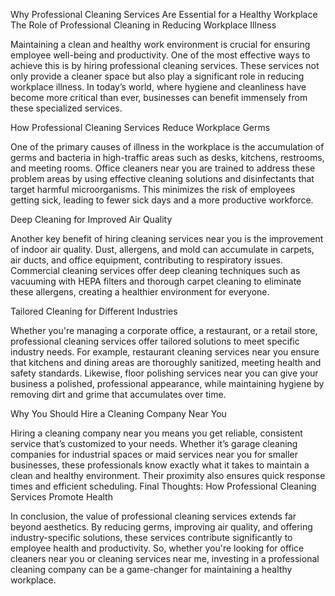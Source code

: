 Why Professional Cleaning Services Are Essential for a Healthy Workplace
The Role of Professional Cleaning in Reducing Workplace Illness

Maintaining a clean and healthy work environment is crucial for ensuring employee well-being and productivity. One of the most effective ways to achieve this is by hiring professional cleaning services. These services not only provide a cleaner space but also play a significant role in reducing workplace illness. In today’s world, where hygiene and cleanliness have become more critical than ever, businesses can benefit immensely from these specialized services.

How Professional Cleaning Services Reduce Workplace Germs

One of the primary causes of illness in the workplace is the accumulation of germs and bacteria in high-traffic areas such as desks, kitchens, restrooms, and meeting rooms. Office cleaners near you are trained to address these problem areas by using effective cleaning solutions and disinfectants that target harmful microorganisms. This minimizes the risk of employees getting sick, leading to fewer sick days and a more productive workforce.

Deep Cleaning for Improved Air Quality

Another key benefit of hiring cleaning services near you is the improvement of indoor air quality. Dust, allergens, and mold can accumulate in carpets, air ducts, and office equipment, contributing to respiratory issues. Commercial cleaning services offer deep cleaning techniques such as vacuuming with HEPA filters and thorough carpet cleaning to eliminate these allergens, creating a healthier environment for everyone.

Tailored Cleaning for Different Industries

Whether you're managing a corporate office, a restaurant, or a retail store, professional cleaning services offer tailored solutions to meet specific industry needs. For example, restaurant cleaning services near you ensure that kitchens and dining areas are thoroughly sanitized, meeting health and safety standards. Likewise, floor polishing services near you can give your business a polished, professional appearance, while maintaining hygiene by removing dirt and grime that accumulates over time.

Why You Should Hire a Cleaning Company Near You

Hiring a cleaning company near you means you get reliable, consistent service that’s customized to your needs. Whether it’s garage cleaning companies for industrial spaces or maid services near you for smaller businesses, these professionals know exactly what it takes to maintain a clean and healthy environment. Their proximity also ensures quick response times and efficient scheduling.
Final Thoughts: How Professional Cleaning Services Promote Health

In conclusion, the value of professional cleaning services extends far beyond aesthetics. By reducing germs, improving air quality, and offering industry-specific solutions, these services contribute significantly to employee health and productivity. So, whether you're looking for office cleaners near you or cleaning services near me, investing in a professional cleaning company can be a game-changer for maintaining a healthy workplace.
